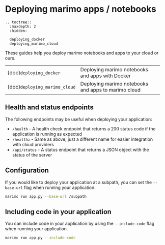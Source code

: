 # Deploying marimo apps / notebooks

```{eval-rst}
.. toctree::
  :maxdepth: 2
  :hidden:

  deploying_docker
  deploying_marimo_cloud
```

These guides help you deploy marimo notebooks and apps to your cloud or ours.

|                               |                                                     |
| :---------------------------- | :-------------------------------------------------- |
| {doc}`deploying_docker`       | Deploying marimo notebooks and apps with Docker     |
| {doc}`deploying_marimo_cloud` | Deploying marimo notebooks and apps to marimo cloud |

## Health and status endpoints

The following endpoints may be useful when deploying your application:

- `/health` - A health check endpoint that returns a 200 status code if the application is running as expected
- `/healthz` - Same as above, just a different name for easier integration with cloud providers
- `/api/status` - A status endpoint that returns a JSON object with the status of the server

## Configuration

If you would like to deploy your application at a subpath, you can set the `--base-url` flag when running your application.

```bash
marimo run app.py --base-url /subpath
```

## Including code in your application

You can include code in your application by using the `--include-code` flag when running your application.

```bash
marimo run app.py --include-code
```
